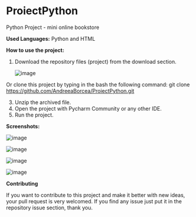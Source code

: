 # ProiectPython
Python Project - mini online bookstore


****Used Languages:****
   Python
   and HTML
   
********How to use the project:********
1. Download the repository files (project) from the download section.
   
   ![image](https://github.com/AndreeaBorcea/ProiectPython/assets/147418797/b1de9944-5431-4204-87cd-46536d71741e)
   
Or clone this project by typing in the bash the following command:
git clone https://github.com/AndreeaBorcea/ProiectPython.git

3. Unzip the archived file.
4. Open the project with Pycharm Community or any other IDE.
5. Run the project.


**Screenshots:**

![image](https://github.com/AndreeaBorcea/ProiectPython/assets/147418797/0d75f792-d6d3-4e72-bb85-6389c596586a)



![image](https://github.com/AndreeaBorcea/ProiectPython/assets/147418797/977012ba-f3e3-48b7-9c66-44a3b198a354)



![image](https://github.com/AndreeaBorcea/ProiectPython/assets/147418797/bfebec98-aa33-40d3-b202-4cbe969e82ad)



![image](https://github.com/AndreeaBorcea/ProiectPython/assets/147418797/f2de0bb5-8498-4a6f-a354-11c7941e95c8)



**Contributing**

If you want to contribute to this project and make it better with new ideas, your pull request is very welcomed. If you find any issue just put it in the repository issue section, thank you.
  
